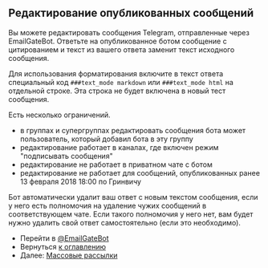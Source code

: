 ## Редактирование опубликованных сообщений

Вы можете редактировать сообщения Telegram, отправленные через EmailGateBot.
Ответьте на опубликованное ботом сообщение с цитированием и текст из вашего ответа заменит текст исходного сообщения.

Для использования форматирования включите в текст ответа специальный код `###text_mode markdown` или `###text_mode html` на отдельной строке.
Эта строка не будет включена в новый тест сообщения.

Есть несколько ограничений.

- в группах и супергруппах редактировать сообщения бота может пользователь, который добавил бота в эту группу
- редактирование работает в каналах, где включен режим "подписывать сообщения"
- редактирование не работает в приватном чате с ботом
- редактирование не работает для сообщений, опубликованных ранее 13 февраля 2018 18:00 по Гринвичу

Бот автоматически удалит ваш ответ с новым текстом сообщения, если у него есть полномочия на удаление чужих сообщений в соответствующем чате.
Если такого полномочия у него нет, вам будет нужно удалить свой ответ самостоятельно (если это необходимо).

- Перейти в [@EmailGateBot](http://t.me/EmailGateBot)
- Вернуться [к оглавлению](guide.md)
- Далее: [Массовые рассылки](bulk.md)
